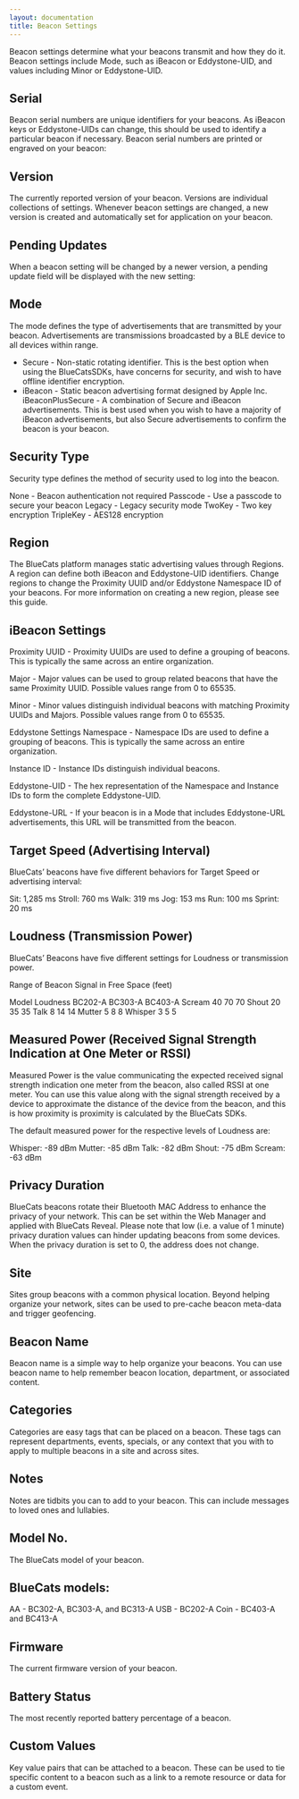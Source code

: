 ```yaml
---
layout: documentation
title: Beacon Settings
---
```


Beacon settings determine what your beacons transmit and how they do it.  Beacon settings include Mode, such as iBeacon or Eddystone-UID, and values including Minor or Eddystone-UID.

## Serial #
Beacon serial numbers are unique identifiers for your beacons.  As iBeacon keys or Eddystone-UIDs can change, this should be used to identify a particular beacon if necessary.  Beacon serial numbers are printed or engraved on your beacon:



## Version
The currently reported version of your beacon.  Versions are individual collections of settings.  Whenever beacon settings are changed, a new version is created and automatically set for application on your beacon.

## Pending Updates
When a beacon setting will be changed by a newer version, a pending update field will be displayed with the new setting:



## Mode
The mode defines the type of advertisements that are transmitted by your beacon.  Advertisements are transmissions broadcasted by a BLE device to all devices within range.

- Secure - Non-static rotating identifier.  This is the best option when using the BlueCatsSDKs, have concerns for security, and wish to have offline identifier encryption.
- iBeacon - Static beacon advertising format designed by Apple Inc.
iBeaconPlusSecure - A combination of Secure and iBeacon advertisements.  This is best used when you wish to have a majority of iBeacon advertisements, but also Secure advertisements to confirm the beacon is your beacon.

## Security Type
Security type defines the method of security used to log into the beacon.

None - Beacon authentication not required
Passcode - Use a passcode to secure your beacon
Legacy - Legacy security mode
TwoKey - Two key encryption
TripleKey - AES128 encryption

## Region
The BlueCats platform manages static advertising values through Regions.  A region can define both iBeacon and Eddystone-UID identifiers.  Change regions to change the Proximity UUID and/or Eddystone Namespace ID of your beacons.  For more information on creating a new region, please see this guide.

## iBeacon Settings
Proximity UUID - Proximity UUIDs are used to define a grouping of beacons.  This is typically the same across an entire organization.

Major - Major values can be used to group related beacons that have the same Proximity UUID.  Possible values range from 0 to 65535.

Minor - Minor values distinguish individual beacons with matching Proximity UUIDs and Majors.  Possible values range from 0 to 65535.

Eddystone Settings
Namespace - Namespace IDs are used to define a grouping of beacons.  This is typically the same across an entire organization.

Instance ID - Instance IDs distinguish individual beacons.

Eddystone-UID - The hex representation of the Namespace and Instance IDs to form the complete Eddystone-UID.

Eddystone-URL - If your beacon is in a Mode that includes Eddystone-URL advertisements, this URL will be transmitted from the beacon.

## Target Speed (Advertising Interval)
BlueCats’ beacons have five different behaviors for Target Speed or advertising interval:

Sit: 1,285 ms
Stroll: 760 ms
Walk: 319 ms
Jog: 153 ms
Run: 100 ms
Sprint: 20 ms

## Loudness (Transmission Power)
BlueCats’ Beacons have five different settings for Loudness or transmission power.

Range of Beacon Signal in Free Space (feet)

Model
Loudness	BC202-A	BC303-A	BC403-A
Scream	40	70	70
Shout	20	35	35
Talk	8	14	14
Mutter	5	8	8
Whisper	3	5	5


## Measured Power (Received Signal Strength Indication at One Meter or RSSI)
Measured Power is the value communicating the expected received signal strength indication one meter from the beacon, also called RSSI at one meter.  You can use this value along with the signal strength received by a device to approximate the distance of the device from the beacon, and this is how proximity is proximity is calculated by the BlueCats SDKs.

The default measured power for the respective levels of Loudness are:

Whisper: -89 dBm
Mutter: -85 dBm
Talk: -82 dBm
Shout: -75 dBm
Scream: -63 dBm

## Privacy Duration
BlueCats beacons rotate their Bluetooth MAC Address to enhance the privacy of your network.  This can be set within the Web Manager and applied with BlueCats Reveal.  Please note that low (i.e. a value of 1 minute) privacy duration values can hinder updating beacons from some devices.  When the privacy duration is set to 0, the address does not change.

## Site
Sites group beacons with a common physical location.  Beyond helping organize your network, sites can be used to pre-cache beacon meta-data and trigger geofencing.

## Beacon Name
Beacon name is a simple way to help organize your beacons.  You can use beacon name to help remember beacon location, department, or associated content.

## Categories
Categories are easy tags that can be placed on a beacon.  These tags can represent departments, events, specials, or any context that you with to apply to multiple beacons in a site and across sites.

## Notes
Notes are tidbits you can to add to your beacon.  This can include messages to loved ones and lullabies.

## Model No.
The BlueCats model of your beacon.

## BlueCats models:
AA - BC302-A, BC303-A, and BC313-A
USB - BC202-A
Coin - BC403-A and BC413-A

## Firmware
The current firmware version of your beacon.

## Battery Status
The most recently reported battery percentage of a beacon.

## Custom Values
Key value pairs that can be attached to a beacon.  These can be used to tie specific content to a beacon such as a link to a remote resource or data for a custom event.